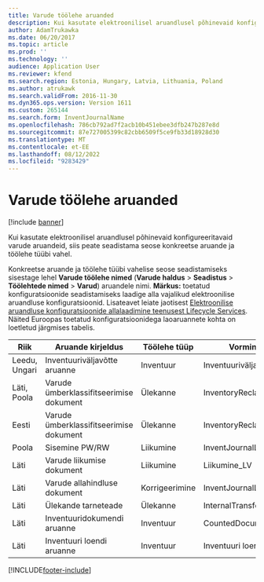 ```yaml
---
title: Varude töölehe aruanded
description: Kui kasutate elektroonilisel aruandlusel põhinevaid konfigureeritavaid varude aruandeid, siis peate seadistama seose konkreetse aruande ja töölehe tüübi vahel.
author: AdamTrukawka
ms.date: 06/20/2017
ms.topic: article
ms.prod: ''
ms.technology: ''
audience: Application User
ms.reviewer: kfend
ms.search.region: Estonia, Hungary, Latvia, Lithuania, Poland
ms.author: atrukawk
ms.search.validFrom: 2016-11-30
ms.dyn365.ops.version: Version 1611
ms.custom: 265144
ms.search.form: InventJournalName
ms.openlocfilehash: 786cb792ad7f2acb10b451ebee3dfb247b287e8d
ms.sourcegitcommit: 87e727005399c82cbb6509f5ce9fb33d18928d30
ms.translationtype: MT
ms.contentlocale: et-EE
ms.lasthandoff: 08/12/2022
ms.locfileid: "9283429"
---
```

# <a name="inventory-journal-reports"></a>Varude töölehe aruanded

[!include [banner](../includes/banner.md)]

Kui kasutate elektroonilisel aruandlusel põhinevaid konfigureeritavaid varude aruandeid, siis peate seadistama seose konkreetse aruande ja töölehe tüübi vahel.

Konkreetse aruande ja töölehe tüübi vahelise seose seadistamiseks sisestage lehel **Varude töölehe nimed** (**Varude haldus** &gt; **Seadistus** &gt; **Töölehtede nimed** &gt; **Varud**) aruandele nimi. **Märkus:** toetatud konfiguratsioonide seadistamiseks laadige alla vajalikud elektroonilise aruandluse konfiguratsioonid. Lisateavet leiate jaotisest [Elektroonilise aruandluse konfiguratsioonide allalaadimine teenusest Lifecycle Services](../../fin-ops-core/dev-itpro/analytics/download-electronic-reporting-configuration-lcs.md). Näited Euroopas toetatud konfiguratsioonidega laoaruannete kohta on loetletud järgmises tabelis.

| Riik            |    Aruande kirjeldus               | Töölehe tüüp     |    Vormingu vastenduse nimi                  |
|--------------------|-------------------------------------|------------------|-----------------------------------------|
| Leedu, Ungari | Inventuuriväljavõtte aruanne          | Inventuur         | Inventuuriväljavõte (HU, LT)            |
| Läti, Poola     | Varude ümberklassifitseerimise dokument | Ülekanne         | InventoryReclassificationDocument\_PLLV |
| Eesti            | Varude ümberklassifitseerimise dokument | Ülekanne         | InventoryReclassificationDocument\_EE   |
| Poola             | Sisemine PW/RW                      | Liikumine         | InventJournalLinesDocPL                 |
| Läti             |  Varude liikumise dokument         | Liikumine         | Liikumine\_LV                            |
| Läti             | Varude allahindluse dokument       | Korrigeerimine       | InventJournalLines\_LV                  |
| Läti             | Ülekande tarneteade              | Ülekanne         | InternalTransferDeliveryNote\_LV        |
| Läti             | Inventuuridokumendi aruanne            | Inventuur         | CountedDocument\_LV                     |
| Läti             | Inventuuri loendi aruanne                | Inventuur         | Inventuuri loend                           |







[!INCLUDE[footer-include](../../includes/footer-banner.md)]
